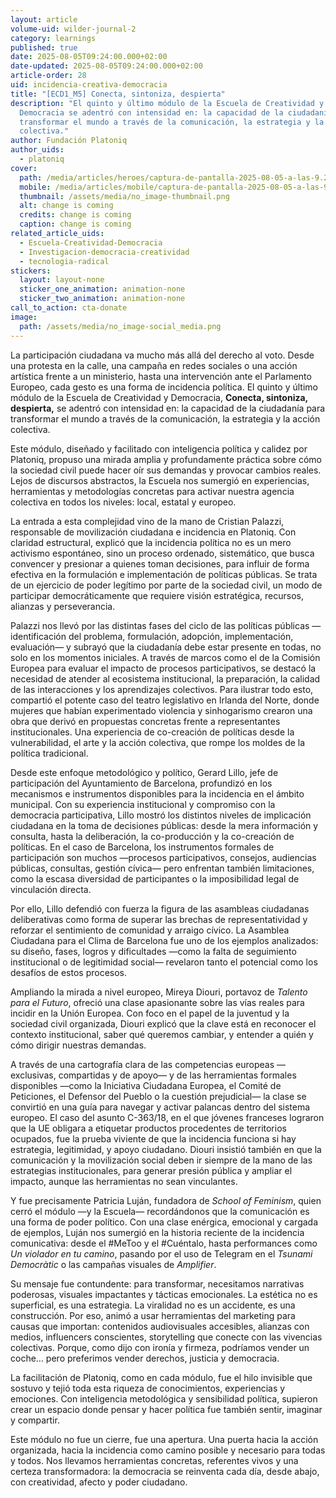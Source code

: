 ```yaml
---
layout: article
volume-uid: wilder-journal-2
category: learnings
published: true
date: 2025-08-05T09:24:00.000+02:00
date-updated: 2025-08-05T09:24:00.000+02:00
article-order: 28
uid: incidencia-creativa-democracia
title: "[ECD1_M5] Conecta, sintoniza, despierta"
description: "El quinto y último módulo de la Escuela de Creatividad y
  Democracia se adentró con intensidad en: la capacidad de la ciudadanía para
  transformar el mundo a través de la comunicación, la estrategia y la acción
  colectiva."
author: Fundación Platoniq
author_uids:
  - platoniq
cover:
  path: /media/articles/heroes/captura-de-pantalla-2025-08-05-a-las-9.24.31.png
  mobile: /media/articles/mobile/captura-de-pantalla-2025-08-05-a-las-9.24.31.png
  thumbnail: /assets/media/no_image-thumbnail.png
  alt: change is coming
  credits: change is coming
  caption: change is coming
related_article_uids:
  - Escuela-Creatividad-Democracia
  - Investigacion-democracia-creatividad
  - tecnologia-radical
stickers:
  layout: layout-none
  sticker_one_animation: animation-none
  sticker_two_animation: animation-none
call_to_action: cta-donate
image:
  path: /assets/media/no_image-social_media.png
---
```

La participación ciudadana va mucho más allá del derecho al voto. Desde una protesta en la calle, una campaña en redes sociales o una acción artística frente a un ministerio, hasta una intervención ante el Parlamento Europeo, cada gesto es una forma de incidencia política. El quinto y último módulo de la Escuela de Creatividad y Democracia, **Conecta, sintoniza, despierta,** se adentró con intensidad en: la capacidad de la ciudadanía para transformar el mundo a través de la comunicación, la estrategia y la acción colectiva.

Este módulo, diseñado y facilitado con inteligencia política y calidez por Platoniq, propuso una mirada amplia y profundamente práctica sobre cómo la sociedad civil puede hacer oír sus demandas y provocar cambios reales. Lejos de discursos abstractos, la Escuela nos sumergió en experiencias, herramientas y metodologías concretas para activar nuestra agencia colectiva en todos los niveles: local, estatal y europeo.

La entrada a esta complejidad vino de la mano de Cristian Palazzi, responsable de movilización ciudadana e incidencia en Platoniq. Con claridad estructural, explicó que la incidencia política no es un mero activismo espontáneo, sino un proceso ordenado, sistemático, que busca convencer y presionar a quienes toman decisiones, para influir de forma efectiva en la formulación e implementación de políticas públicas. Se trata de un ejercicio de poder legítimo por parte de la sociedad civil, un modo de participar democráticamente que requiere visión estratégica, recursos, alianzas y perseverancia.

Palazzi nos llevó por las distintas fases del ciclo de las políticas públicas —identificación del problema, formulación, adopción, implementación, evaluación— y subrayó que la ciudadanía debe estar presente en todas, no solo en los momentos iniciales. A través de marcos como el de la Comisión Europea para evaluar el impacto de procesos participativos, se destacó la necesidad de atender al ecosistema institucional, la preparación, la calidad de las interacciones y los aprendizajes colectivos. Para ilustrar todo esto, compartió el potente caso del teatro legislativo en Irlanda del Norte, donde mujeres que habían experimentado violencia y sinhogarismo crearon una obra que derivó en propuestas concretas frente a representantes institucionales. Una experiencia de co-creación de políticas desde la vulnerabilidad, el arte y la acción colectiva, que rompe los moldes de la política tradicional.

Desde este enfoque metodológico y político, Gerard Lillo, jefe de participación del Ayuntamiento de Barcelona, profundizó en los mecanismos e instrumentos disponibles para la incidencia en el ámbito municipal. Con su experiencia institucional y compromiso con la democracia participativa, Lillo mostró los distintos niveles de implicación ciudadana en la toma de decisiones públicas: desde la mera información y consulta, hasta la deliberación, la co-producción y la co-creación de políticas. En el caso de Barcelona, los instrumentos formales de participación son muchos —procesos participativos, consejos, audiencias públicas, consultas, gestión cívica— pero enfrentan también limitaciones, como la escasa diversidad de participantes o la imposibilidad legal de vinculación directa.

Por ello, Lillo defendió con fuerza la figura de las asambleas ciudadanas deliberativas como forma de superar las brechas de representatividad y reforzar el sentimiento de comunidad y arraigo cívico. La Asamblea Ciudadana para el Clima de Barcelona fue uno de los ejemplos analizados: su diseño, fases, logros y dificultades —como la falta de seguimiento institucional o de legitimidad social— revelaron tanto el potencial como los desafíos de estos procesos.

Ampliando la mirada a nivel europeo, Mireya Diouri, portavoz de *Talento para el Futuro*, ofreció una clase apasionante sobre las vías reales para incidir en la Unión Europea. Con foco en el papel de la juventud y la sociedad civil organizada, Diouri explicó que la clave está en reconocer el contexto institucional, saber qué queremos cambiar, y entender a quién y cómo dirigir nuestras demandas.

A través de una cartografía clara de las competencias europeas —exclusivas, compartidas y de apoyo— y de las herramientas formales disponibles —como la Iniciativa Ciudadana Europea, el Comité de Peticiones, el Defensor del Pueblo o la cuestión prejudicial— la clase se convirtió en una guía para navegar y activar palancas dentro del sistema europeo. El caso del asunto C-363/18, en el que jóvenes franceses lograron que la UE obligara a etiquetar productos procedentes de territorios ocupados, fue la prueba viviente de que la incidencia funciona si hay estrategia, legitimidad, y apoyo ciudadano. Diouri insistió también en que la comunicación y la movilización social deben ir siempre de la mano de las estrategias institucionales, para generar presión pública y ampliar el impacto, aunque las herramientas no sean vinculantes.

Y fue precisamente Patricia Luján, fundadora de *School of Feminism*, quien cerró el módulo —y la Escuela— recordándonos que la comunicación es una forma de poder político. Con una clase enérgica, emocional y cargada de ejemplos, Luján nos sumergió en la historia reciente de la incidencia comunicativa: desde el #MeToo y el #Cuéntalo, hasta performances como *Un violador en tu camino*, pasando por el uso de Telegram en el *Tsunami Democràtic* o las campañas visuales de *Amplifier*.

Su mensaje fue contundente: para transformar, necesitamos narrativas poderosas, visuales impactantes y tácticas emocionales. La estética no es superficial, es una estrategia. La viralidad no es un accidente, es una construcción. Por eso, animó a usar herramientas del marketing para causas que importan: contenidos audiovisuales accesibles, alianzas con medios, influencers conscientes, storytelling que conecte con las vivencias colectivas. Porque, como dijo con ironía y firmeza, podríamos vender un coche… pero preferimos vender derechos, justicia y democracia.

La facilitación de Platoniq, como en cada módulo, fue el hilo invisible que sostuvo y tejió toda esta riqueza de conocimientos, experiencias y emociones. Con inteligencia metodológica y sensibilidad política, supieron crear un espacio donde pensar y hacer política fue también sentir, imaginar y compartir.

Este módulo no fue un cierre, fue una apertura. Una puerta hacia la acción organizada, hacia la incidencia como camino posible y necesario para todas y todos. Nos llevamos herramientas concretas, referentes vivos y una certeza transformadora: la democracia se reinventa cada día, desde abajo, con creatividad, afecto y poder ciudadano.
